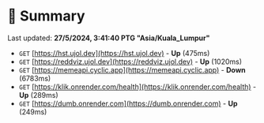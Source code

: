 # 📖 Summary
Last updated: **27/5/2024, 3:41:40 PTG "Asia/Kuala_Lumpur"**

- `GET` [https://hst.ujol.dev](https://hst.ujol.dev) - **Up** (475ms)
- `GET` [https://reddviz.ujol.dev](https://reddviz.ujol.dev) - **Up** (1020ms)
- `GET` [https://memeapi.cyclic.app](https://memeapi.cyclic.app) - **Down** (6783ms)
- `GET` [https://klik.onrender.com/health](https://klik.onrender.com/health) - **Up** (289ms)
- `GET` [https://dumb.onrender.com](https://dumb.onrender.com) - **Up** (249ms)
